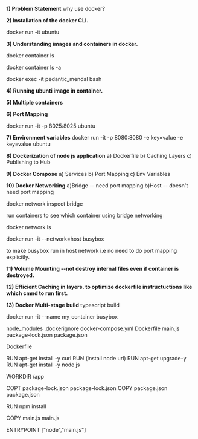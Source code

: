 **1) Problem Statement**
why use docker?

**2) Installation of the docker CLI.**

docker run -it ubuntu

**3) Understanding images and containers in docker.**

docker container ls

docker container ls -a

docker exec -it pedantic_mendal bash

**4) Running ubunti image in container.**

**5) Multiple containers**

**6) Port Mapping**

docker run -it -p 8025:8025 ubuntu

**7) Environment variables**
docker run -it -p 8080:8080 -e key=value -e key=value ubuntu

**8) Dockerization of  node js application**
a) Dockerfile
b) Caching Layers
c) Publishing to Hub

**9) Docker Compose**
a) Services
b) Port Mapping
c) Env Variables


**10) Docker Networking**
a)Bridge -- need port mapping
b)Host   -- doesn't need port mapping

docker network inspect bridge

run containers to see which container using bridge networking

docker network ls

docker run -it --network=host busybox

to make busybox run in host network i.e no need to do port mapping explicitly.

**11) Volume Mounting --not destroy internal files even if container is destroyed.**

**12) Efficient Caching in layers. to optimize dockerfile instructuctions like which cmnd to run first.**


**13) Docker Multi-stage build**
 typescript build

 docker run -it --name my_container busybox




 node_modules
 .dockerignore
 docker-compose.yml
 Dockerfile
 main.js
 package-lock.json
 package.json


 Dockerfile

 RUN apt-get install -y curl
 RUN (install node url)
RUN apt-get upgrade-y
RUN apt-get install -y node js

WORKDIR /app

COPT package-lock.json package-lock.json
COPY package.json package.json

RUN npm install 

COPY main.js main.js

ENTRYPOINT ["node","main.js"]

<!-- Checkking -->

